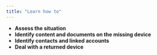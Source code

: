 ```yaml
---
title: "Learn how to"
---
```

- **Assess the situation**
- **Identify content and documents on the missing device**
- **Identify contacts and linked accounts**
- **Deal with a returned device**
